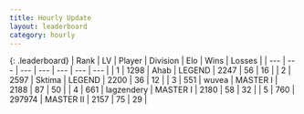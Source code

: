 ```yaml
---
title: Hourly Update
layout: leaderboard
category: hourly
---
```


{: .leaderboard}
| Rank | LV | Player | Division | Elo | Wins | Losses |
| --- | --- | --- | --- | --- | --- | --- |
| <span data-change="0">1</span> | 1298 | <span title="ID: 402846">Ahab</span> | LEGEND | <span data-change="0">2247</span> | <span data-change="0">56</span> | <span data-change="0">16</span> |
| <span data-change="0">2</span> | 2597 | <span title="ID: 353063">Sktima</span> | LEGEND | <span data-change="0">2200</span> | <span data-change="0">36</span> | <span data-change="0">12</span> |
| <span data-change="1">3</span> | 551 | <span title="ID: 740957">wuvea</span> | MASTER I | <span data-change="21">2188</span> | <span data-change="4">87</span> | <span data-change="1">50</span> |
| <span data-change="-1">4</span> | 661 | <span title="ID: 628282">lagzendery</span> | MASTER I | <span data-change="0">2180</span> | <span data-change="0">58</span> | <span data-change="0">32</span> |
| <span data-change="0">5</span> | 760 | <span title="ID: 544038">297974</span> | MASTER II | <span data-change="0">2157</span> | <span data-change="0">75</span> | <span data-change="0">29</span> |